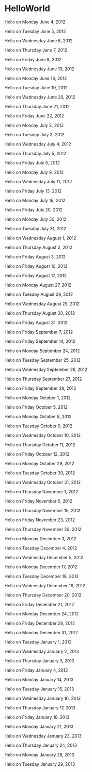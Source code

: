 HelloWorld
==========
Hello on Monday June  4, 2012

Hello on Tuesday June  5, 2012

Hello on Wednesday June  6, 2012

Hello on Thursday June  7, 2012

Hello on Friday June  8, 2012

Hello on Wednesday June 13, 2012

Hello on Monday June 18, 2012

Hello on Tuesday June 19, 2012

Hello on Wednesday June 20, 2012

Hello on Thursday June 21, 2012

Hello on Friday June 22, 2012

Hello on Monday July  2, 2012

Hello on Tuesday July  3, 2012

Hello on Wednesday July  4, 2012

Hello on Thursday July  5, 2012

Hello on Friday July  6, 2012

Hello on Monday July  9, 2012

Hello on Wednesday July 11, 2012

Hello on Friday July 13, 2012

Hello on Monday July 16, 2012

Hello on Friday July 20, 2012

Hello on Monday July 30, 2012

Hello on Tuesday July 31, 2012

Hello on Wednesday August  1, 2012

Hello on Thursday August  2, 2012

Hello on Friday August  3, 2012

Hello on Friday August 10, 2012

Hello on Friday August 17, 2012

Hello on Monday August 27, 2012

Hello on Tuesday August 28, 2012

Hello on Wednesday August 29, 2012

Hello on Thursday August 30, 2012

Hello on Friday August 31, 2012

Hello on Friday September  7, 2012

Hello on Friday September 14, 2012

Hello on Monday September 24, 2012

Hello on Tuesday September 25, 2012

Hello on Wednesday September 26, 2012

Hello on Thursday September 27, 2012

Hello on Friday September 28, 2012

Hello on Monday October  1, 2012

Hello on Friday October  5, 2012

Hello on Monday October  8, 2012

Hello on Tuesday October  9, 2012

Hello on Wednesday October 10, 2012

Hello on Thursday October 11, 2012

Hello on Friday October 12, 2012

Hello on Monday October 29, 2012

Hello on Tuesday October 30, 2012

Hello on Wednesday October 31, 2012

Hello on Thursday November  1, 2012

Hello on Friday November  9, 2012

Hello on Thursday November 15, 2012

Hello on Friday November 23, 2012

Hello on Thursday November 29, 2012

Hello on Monday December  3, 2012

Hello on Tuesday December  4, 2012

Hello on Wednesday December  5, 2012

Hello on Monday December 17, 2012

Hello on Tuesday December 18, 2012

Hello on Wednesday December 19, 2012

Hello on Thursday December 20, 2012

Hello on Friday December 21, 2012

Hello on Monday December 24, 2012

Hello on Friday December 28, 2012

Hello on Monday December 31, 2012

Hello on Tuesday January  1, 2013

Hello on Wednesday January  2, 2013

Hello on Thursday January  3, 2013

Hello on Friday January  4, 2013

Hello on Monday January 14, 2013

Hello on Tuesday January 15, 2013

Hello on Wednesday January 16, 2013

Hello on Thursday January 17, 2013

Hello on Friday January 18, 2013

Hello on Monday January 21, 2013

Hello on Wednesday January 23, 2013

Hello on Thursday January 24, 2013

Hello on Monday January 28, 2013

Hello on Tuesday January 29, 2013
